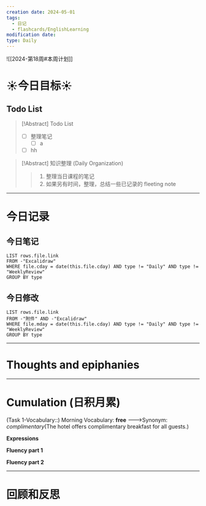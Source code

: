 ```yaml
---
creation date: 2024-05-01
tags:
  - 日记
  - flashcards/EnglishLearning
modification date: 
type: Daily
---
```


![[2024-第18周#本周计划]]
# ☀今日目标☀
## Todo List
>[!Abstract] Todo List
>- [ ] 整理笔记
>	- [ ] a
>-  [ ] hh

>[!Abstract] 知识整理 (Daily Organization)
>>1. 整理当日课程的笔记 
>> 2. 如果另有时间，整理，总结一些已记录的 fleeting note

---
# 今日记录
## 今日笔记
```dataview
LIST rows.file.link
FROM -"Excalidraw"
WHERE file.cday = date(this.file.cday) AND type != "Daily" AND type != "WeeklyReview"
GROUP BY type
```
## 今日修改
```dataview
LIST rows.file.link
FROM -"附件" AND -"Excalidraw"
WHERE file.mday = date(this.file.cday) AND type != "Daily" AND type != "WeeklyReview"
GROUP BY type
```

---
# Thoughts and epiphanies

---
# Cumulation (日积月累)
(Task 1-Vocabulary::) Morning Vocabulary: **free** --->Synonym: *complimentary*(The hotel offers complimentary breakfast for all guests.)

**Expressions**

**Fluency part 1**

**Fluency part 2**

---
# 回顾和反思